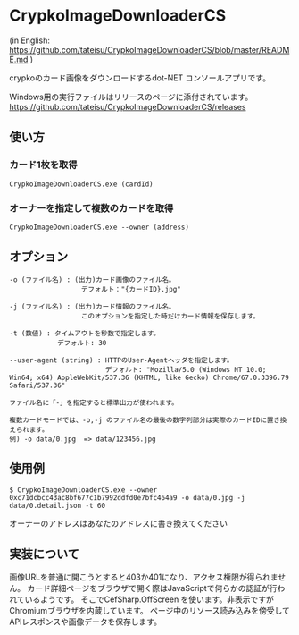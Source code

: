 # CrypkoImageDownloaderCS

(in English: https://github.com/tateisu/CrypkoImageDownloaderCS/blob/master/README.md )

crypkoのカード画像をダウンロードするdot-NET コンソールアプリです。

Windows用の実行ファイルはリリースのページに添付されています。
https://github.com/tateisu/CrypkoImageDownloaderCS/releases

## 使い方

### カード1枚を取得

```CrypkoImageDownloaderCS.exe (cardId)```

### オーナーを指定して複数のカードを取得

```CrypkoImageDownloaderCS.exe --owner (address)```

## オプション

```
-o (ファイル名) : (出力)カード画像のファイル名。
                  デフォルト："{カードID}.jpg"

-j (ファイル名) : (出力)カード情報のファイル名。
                  このオプションを指定した時だけカード情報を保存します。

-t (数値) : タイムアウトを秒数で指定します。
            デフォルト: 30

--user-agent (string) : HTTPのUser-Agentヘッダを指定します。
                        デフォルト: "Mozilla/5.0 (Windows NT 10.0; Win64; x64) AppleWebKit/537.36 (KHTML, like Gecko) Chrome/67.0.3396.79 Safari/537.36"

ファイル名に「-」を指定すると標準出力が使われます。

複数カードモードでは、-o,-j のファイル名の最後の数字列部分は実際のカードIDに置き換えられます。
例) -o data/0.jpg  => data/123456.jpg
```

## 使用例

```
$ CrypkoImageDownloaderCS.exe --owner 0xc71dcbcc43ac8bf677c1b7992ddfd0e7bfc464a9 -o data/0.jpg -j data/0.detail.json -t 60
```
オーナーのアドレスはあなたのアドレスに書き換えてください

## 実装について

画像URLを普通に開こうとすると403か401になり、アクセス権限が得られません。
カード詳細ページをブラウザで開く際はJavaScriptで何らかの認証が行われているようです。
そこでCefSharp.OffScreen を使います。非表示ですがChromiumブラウザを内蔵しています。
ページ中のリソース読み込みを傍受してAPIレスポンスや画像データを保存します。
